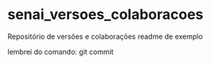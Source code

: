 # senai_versoes_colaboracoes
Repositório de versões e colaborações
readme de exemplo

lembrei do comando: git commit